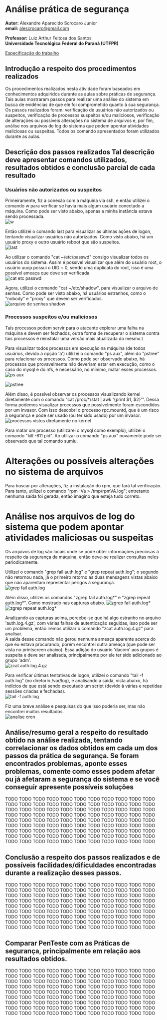 # Análise prática de segurança

**Autor:** Alexandre Aparecido Scrocaro Junior \
**email:** alescrocaro@gmail.com

**Professor:** Luiz Arthur Feitosa dos Santos\
**Universidade Tecnológica Federal do Paraná (UTFPR)**

[Especificação do trabalho](https://moodle.utfpr.edu.br/mod/assign/view.php?id=1322162)

## Introdução a respeito dos procedimentos realizados
Os procedimentos realizados nesta atividade foram baseados em conhecimentos adquiridos durante as aulas sobre práticas de segurança. Tais aulas mostraram passos para realizar uma análise do sistema em busca de evidências de que ele foi comprometido quanto à sua segurança. Os passos realizados foram: verificação de usuários não autorizados ou suspeitos, verificação de processos suspeitos e/ou maliciosos, verificação de alterações ou possíveis alterações no sistema de arquivos e, por fim, análise nos arquivos de log do sistema que podem apontar atividades maliciosas ou suspeitas. Todos os comando apresentados foram utilizados durante as aulas.


## Descrição dos passos realizados Tal descrição deve apresentar comandos utilizados, resultados obtidos e conclusão parcial de cada resultado

### Usuários não autorizados ou suspeitos

Primeiramente, fiz a conexão com a máquina via ssh, e então utilizei o comando w para verificar se havia mais algum usuário conectado a máquina. Como pode ser visto abaixo, apenas a minha instância estava sendo processada.\
![w](https://user-images.githubusercontent.com/37521313/198883005-5544bea9-80a9-4d05-8107-0ef5ad501851.png)

Então utilizei o comando last para visualizar as últimas ações de logon, tentando visualizar usuários não autorizados. Como visto abaixo, há um usuário proxy e outro usuário reboot que são suspeitos.\
![last](https://user-images.githubusercontent.com/37521313/198883560-9a4c2ae5-46b1-4b0e-ae01-7895c04caea7.png)

Ao utilizar o comando "cat ~/etc/passwd" consigo visualizar todos os usuários do sistema. Assim é possível visualizar que além do usuário root, o usuário uucp possui o UID = 0, sendo uma duplicata do root, isso é uma possível ameaça que deve ser verificada.\
![cat etc passwd](https://user-images.githubusercontent.com/37521313/198884549-5dbfec63-d648-46d2-a9f1-34aaa22e9988.png)


Agora, utilizei o comando "cat ~/etc/shadow", para visualizar o arquivo de senhas. Como pode ser visto abaixo, há usuários estranhos, como o "nobody" e "proxy" que devem ser verificados.\
![arquivo de senhas shadow](https://user-images.githubusercontent.com/37521313/198884214-f0fcf05e-9d09-415a-86fa-af738be8b681.png)



### Processos suspeitos e/ou maliciosos
Tais processos podem servir para o atacante explorar uma falha na máquina e devem ser fechados, outra forma de recuperar o sistema contra tais processos é reinstalar uma versão mais atualizada do mesmo.\

Para visualizar todos processos em execução na máquina (de todos usuários, devido a opção 'a') utilizei o comando "ps aux", além do "pstree" para relacionar os processos. Como pode ser observado abaixo, há processos que provavelmente não deveriam estar em execução, como o caso do mysql e do nfs, é necessário, no mínimo, matar esses processos.\
![ps aux](https://user-images.githubusercontent.com/37521313/198886506-733a48b8-6ce4-4c6f-88c9-e67f76f0d7d1.png)

![pstree](https://user-images.githubusercontent.com/37521313/198886654-27e678e5-e4ca-4b0e-855d-c086f3520936.png)

Além disso, é possível observar os processos visualizando kernel diretamente com o comando "cat /proc/\*/stat | awk '{print $1, $2}'". Dessa forma podemos visualizar processos que possivelmente foram escondidos por um invasor. Com isso descobri o processo rpc.mountd, que é um risco à segurança e pode ser usado (ou ter sido usado) por um invasor.\
![processos vistos diretamente no kernel](https://user-images.githubusercontent.com/37521313/198887345-1efd9953-c747-4591-a70e-6b051f06b30f.png)

Para matar um processo (utilizarei o mysql como exemplo), utilizei o comando "kill -811 pid". Ao utilizar o comando "ps aux" novamente pode ser observado que tal comando sumiu.

# Alterações ou possíveis alterações no sistema de arquivos

Para buscar por alterações, fiz a instalação do rpm, que fará tal verificação. Para tanto, utilizei o comando "rpm -Va > /tmp/rpmVA.log"; entretanto nenhuma saída foi gerada, então imagino que esteja tudo correto.

# Análise nos arquivos de log do sistema que podem apontar atividades maliciosas ou suspeitas

Os arquivos de log são locais onde se pode obter informações preciosas à respeito da segurança da máquina, então deve-se realizar consultas neles periodicamente.

Utilizei o comando "grep fail auth.log" e "grep repeat auth.log"; o segundo não retornou nada, já o primeiro retorno as duas mensagens vistas abaixo que não aparentam representar perigos à segurança.\
![grep fail auth.log](https://user-images.githubusercontent.com/37521313/198889337-484deb72-d843-49bb-8de0-ae4e8865608b.png)

Além disso, utilizei os comandos "zgrep fail auth.log*" e "zgrep repeat auth.log*". Como mostrado nas capturas abaixo.
![zgrep fail auth.log*](https://user-images.githubusercontent.com/37521313/198889518-edabec55-4ecc-4181-8d6f-2fce3b13129c.png)
![zgrep repeat auth.log*](https://user-images.githubusercontent.com/37521313/198889550-64a7e744-d37f-40ae-9252-6dca75bcdaaa.png)

Analizando as capturas acima, percebe-se que há algo estranho no arquivo 'auth.log.4.gz', com várias falhas de autenticação seguidas, isso pode ser um problema, então iremos utilizar o comando "zcat auth.log.4.gz" para analisar.\
A saída desse comando não gerou nenhuma ameaça aparente acerca do que eu estava procurando, porém encontrei outra ameaça (que pode ser vista no printscreen abaixo). Essa adição do usuário 'dacom' aos grupos é suspeita e deve ser analisada, principalmente por ele ter sido adicionado ao grupo 'adm'.\
![zcat auth.log.4.gz](https://user-images.githubusercontent.com/37521313/198889828-3a9e2b78-19b5-4ce0-9786-250d5428fbfb.png)

Para verificar últimas tentativas de logon, utilizei o comando "tail -f auth.log" (no diretorio /var/log), e analisando a saída, vista abaixo, há indícios de que está sendo executado um script (devido à várias e repetidas sessões criadas e fechadas). \
![tail -f auth.log](https://user-images.githubusercontent.com/37521313/198890633-d8fc0e1f-47e1-49b5-bbeb-5e73d52d2523.png)

Fiz uma breve análise e pesquisas do que isso poderia ser, mas não encontrei muitos resultados.\
![analise cron](https://user-images.githubusercontent.com/37521313/198890764-28dcca5c-0ee8-45bb-948a-4013ced7ef70.png)



## Análise/resumo geral a respeito do resultado obtido na análise realizada, tentando correlacionar os dados obtidos em cada um dos passos da prática de segurança. Se foram encontrados problemas, aponte esses problemas, comente como esses podem afetar ou já afetaram a segurança do sistema e se você conseguir apresente possíveis soluções
TODO TODO TODO TODO TODO TODO TODO TODO TODO TODO TODO TODO TODO TODO TODO TODO TODO TODO TODO TODO TODO TODO TODO TODO TODO TODO TODO TODO TODO TODO TODO TODO TODO TODO TODO TODO TODO TODO TODO TODO TODO TODO TODO TODO TODO TODO TODO TODO TODO TODO TODO TODO TODO TODO TODO TODO TODO TODO TODO TODO TODO TODO TODO TODO TODO TODO TODO TODO TODO TODO TODO TODO TODO TODO TODO TODO TODO TODO TODO TODO TODO TODO TODO TODO TODO TODO TODO TODO TODO TODO TODO TODO TODO TODO TODO TODO TODO TODO TODO 

## Conclusão a respeito dos passos realizados e de possíveis facilidades/dificuldades encontradas durante a realização desses passos.
TODO TODO TODO TODO TODO TODO TODO TODO TODO TODO TODO TODO TODO TODO TODO TODO TODO TODO TODO TODO TODO TODO TODO TODO TODO TODO TODO TODO TODO TODO TODO TODO TODO TODO TODO TODO TODO TODO TODO TODO TODO TODO TODO TODO TODO TODO TODO TODO TODO TODO TODO TODO TODO TODO TODO TODO TODO TODO TODO TODO TODO TODO TODO TODO TODO TODO TODO TODO TODO TODO TODO TODO TODO TODO TODO TODO TODO TODO TODO TODO TODO TODO TODO TODO TODO TODO TODO TODO TODO TODO TODO TODO TODO TODO TODO TODO TODO TODO TODO 

## Comparar PenTeste com as Práticas de segurança, principalmente em relação aos resultados obtidos.
TODO TODO TODO TODO TODO TODO TODO TODO TODO TODO TODO TODO TODO TODO TODO TODO TODO TODO TODO TODO TODO TODO TODO TODO TODO TODO TODO TODO TODO TODO TODO TODO TODO TODO TODO TODO TODO TODO TODO TODO TODO TODO TODO TODO TODO TODO TODO TODO TODO TODO TODO TODO TODO TODO TODO TODO TODO TODO TODO TODO TODO TODO TODO TODO TODO TODO TODO TODO TODO TODO TODO TODO TODO TODO TODO TODO TODO TODO TODO TODO TODO TODO TODO TODO TODO TODO TODO TODO TODO TODO TODO TODO TODO TODO TODO TODO TODO TODO TODO 

